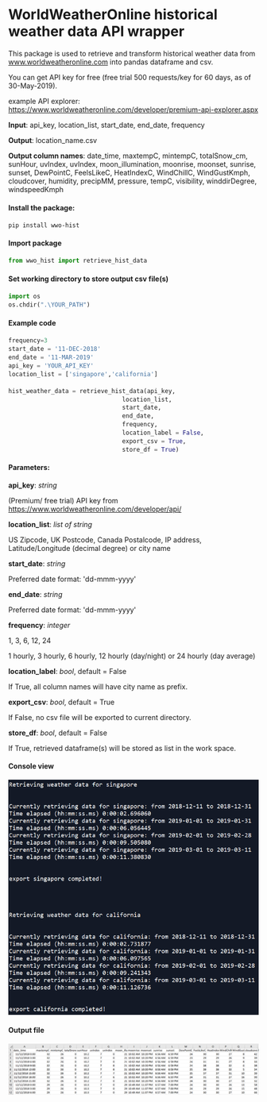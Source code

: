 # WorldWeatherOnline historical weather data API wrapper

This package is used to retrieve and transform historical weather data from www.worldweatheronline.com into pandas dataframe and csv.

You can get API key for free (free trial 500 requests/key for 60 days, as of 30-May-2019).

example API explorer: https://www.worldweatheronline.com/developer/premium-api-explorer.aspx


**Input**: api_key, location_list, start_date, end_date, frequency

**Output**: location_name.csv

**Output column names**: date_time, maxtempC, mintempC, totalSnow_cm, sunHour, uvIndex, uvIndex, moon_illumination, moonrise, moonset, sunrise, sunset, DewPointC, FeelsLikeC, HeatIndexC, WindChillC, WindGustKmph, cloudcover, humidity, precipMM, pressure, tempC, visibility, winddirDegree, windspeedKmph


#### Install the package:
```
pip install wwo-hist
```

#### Import package
```python
from wwo_hist import retrieve_hist_data
```

#### Set working directory to store output csv file(s)
```python
import os
os.chdir(".\YOUR_PATH")
```


#### Example code
```python
frequency=3
start_date = '11-DEC-2018'
end_date = '11-MAR-2019'
api_key = 'YOUR_API_KEY'
location_list = ['singapore','california']

hist_weather_data = retrieve_hist_data(api_key,
                                location_list,
                                start_date,
                                end_date,
                                frequency,
                                location_label = False,
                                export_csv = True,
                                store_df = True)
```

#### Parameters:


**api_key**: *string*

(Premium/ free trial) API key from https://www.worldweatheronline.com/developer/api/


**location_list**: *list of string*

US Zipcode, UK Postcode, Canada Postalcode, IP address, Latitude/Longitude (decimal degree) or city name


**start_date**: *string*

Preferred date format: 'dd-mmm-yyyy'


**end_date**: *string*

Preferred date format: 'dd-mmm-yyyy'


**frequency**: *integer*

1, 3, 6, 12, 24

1 hourly, 3 hourly, 6 hourly, 12 hourly (day/night) or 24 hourly (day average)


**location_label**: *bool*, default = False

If True, all column names will have city name as prefix.


**export_csv**: *bool*, default = True

If False, no csv file will be exported to current directory.


**store_df**: *bool*, default = False

If True, retrieved dataframe(s) will be stored as list in the work space.


#### Console view
![IPython](/doc/screenshots/Example_01.PNG)


#### Output file
![CSV file](/doc/screenshots/Example_02.PNG)